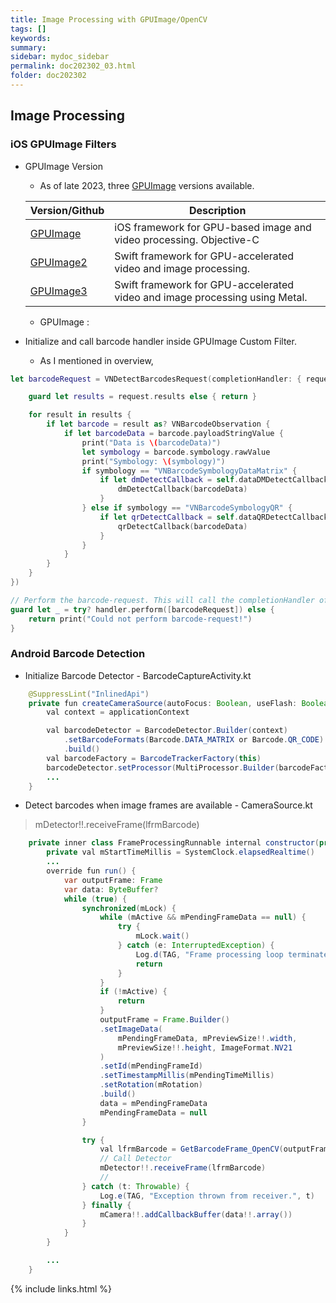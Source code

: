 ```yaml
---
title: Image Processing with GPUImage/OpenCV
tags: []
keywords:
summary: 
sidebar: mydoc_sidebar
permalink: doc202302_03.html
folder: doc202302
---
```


## Image Processing

### iOS GPUImage Filters

- GPUImage Version

    - As of late 2023, three [GPUImage](https://github.com/BradLarson) versions available.

    |Version/Github|Description|
    |-------|-----------|
    |[GPUImage](https://github.com/BradLarson/GPUImage)|iOS framework for GPU-based image and video processing. Objective-C|
    |[GPUImage2](https://github.com/BradLarson/GPUImage2)|Swift framework for GPU-accelerated video and image processing.|
    |[GPUImage3](https://github.com/BradLarson/GPUImage3)|Swift framework for GPU-accelerated video and image processing using Metal.|

    - GPUImage : 


- Initialize and call barcode handler inside GPUImage Custom Filter.
    - As I mentioned in overview, 

```Swift
let barcodeRequest = VNDetectBarcodesRequest(completionHandler: { request, error in

    guard let results = request.results else { return }

    for result in results {
        if let barcode = result as? VNBarcodeObservation {
            if let barcodeData = barcode.payloadStringValue {
                print("Data is \(barcodeData)")
                let symbology = barcode.symbology.rawValue
                print("Symbology: \(symbology)")
                if symbology == "VNBarcodeSymbologyDataMatrix" {
                    if let dmDetectCallback = self.dataDMDetectCallback {
                        dmDetectCallback(barcodeData)
                    }
                } else if symbology == "VNBarcodeSymbologyQR" {
                    if let qrDetectCallback = self.dataQRDetectCallback {
                        qrDetectCallback(barcodeData)
                    }
                }
            }
        }
    }
})

// Perform the barcode-request. This will call the completionHandler of the barcode-request.
guard let _ = try? handler.perform([barcodeRequest]) else {
    return print("Could not perform barcode-request!")
}

```

### Android Barcode Detection

- Initialize Barcode Detector - BarcodeCaptureActivity.kt

```Java
    @SuppressLint("InlinedApi")
    private fun createCameraSource(autoFocus: Boolean, useFlash: Boolean) {
        val context = applicationContext

        val barcodeDetector = BarcodeDetector.Builder(context)
            .setBarcodeFormats(Barcode.DATA_MATRIX or Barcode.QR_CODE)
            .build()
        val barcodeFactory = BarcodeTrackerFactory(this)
        barcodeDetector.setProcessor(MultiProcessor.Builder(barcodeFactory).build())
        ...
    }
````

- Detect barcodes when image frames are available - CameraSource.kt
> mDetector!!.receiveFrame(lfrmBarcode)

```Java
    private inner class FrameProcessingRunnable internal constructor(private var mDetector:Detector<*>?) : Runnable {
        private val mStartTimeMillis = SystemClock.elapsedRealtime()
        ...
        override fun run() {
            var outputFrame: Frame
            var data: ByteBuffer?
            while (true) {
                synchronized(mLock) {
                    while (mActive && mPendingFrameData == null) {
                        try {
                            mLock.wait()
                        } catch (e: InterruptedException) {
                            Log.d(TAG, "Frame processing loop terminated.", e)
                            return
                        }
                    }
                    if (!mActive) {
                        return
                    }
                    outputFrame = Frame.Builder()
                    .setImageData(
                        mPendingFrameData, mPreviewSize!!.width,
                        mPreviewSize!!.height, ImageFormat.NV21
                    )
                    .setId(mPendingFrameId)
                    .setTimestampMillis(mPendingTimeMillis)
                    .setRotation(mRotation)
                    .build()
                    data = mPendingFrameData
                    mPendingFrameData = null
                }

                try {
                    val lfrmBarcode = GetBarcodeFrame_OpenCV(outputFrame, cBcdCallback)
                    // Call Detector
                    mDetector!!.receiveFrame(lfrmBarcode)
                    //
                } catch (t: Throwable) {
                    Log.e(TAG, "Exception thrown from receiver.", t)
                } finally {
                    mCamera!!.addCallbackBuffer(data!!.array())
                }
            }
        }

        ...
    }

```







{% include links.html %}
